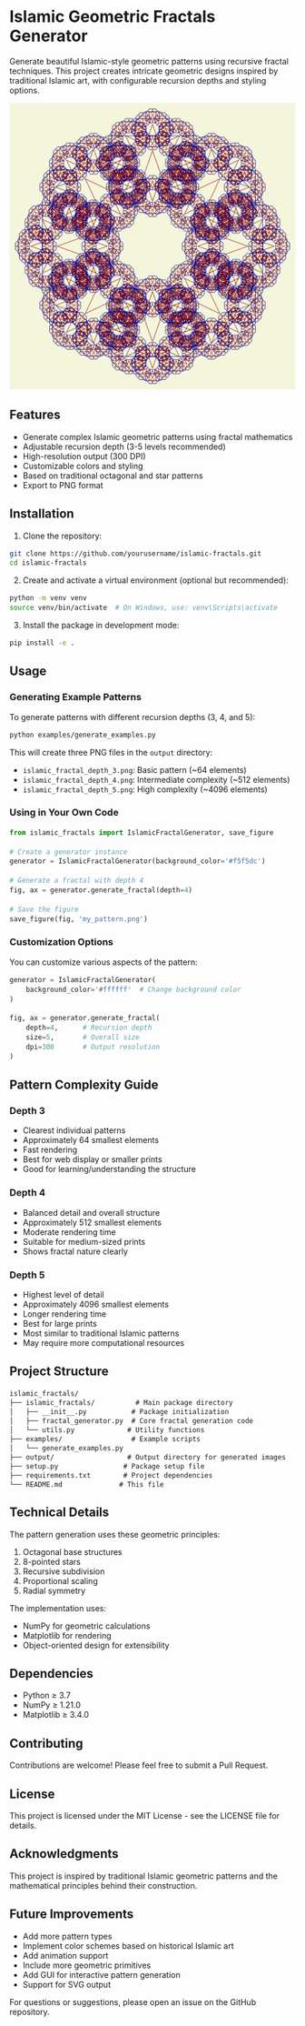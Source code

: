 # Islamic Geometric Fractals Generator

Generate beautiful Islamic-style geometric patterns using recursive fractal techniques. This project creates intricate geometric designs inspired by traditional Islamic art, with configurable recursion depths and styling options.

![Example Pattern](output/islamic_fractal_depth_4.png)

## Features

- Generate complex Islamic geometric patterns using fractal mathematics
- Adjustable recursion depth (3-5 levels recommended)
- High-resolution output (300 DPI)
- Customizable colors and styling
- Based on traditional octagonal and star patterns
- Export to PNG format

## Installation

1. Clone the repository:
```bash
git clone https://github.com/yourusername/islamic-fractals.git
cd islamic-fractals
```

2. Create and activate a virtual environment (optional but recommended):
```bash
python -m venv venv
source venv/bin/activate  # On Windows, use: venv\Scripts\activate
```

3. Install the package in development mode:
```bash
pip install -e .
```

## Usage

### Generating Example Patterns

To generate patterns with different recursion depths (3, 4, and 5):
```bash
python examples/generate_examples.py
```

This will create three PNG files in the `output` directory:
- `islamic_fractal_depth_3.png`: Basic pattern (~64 elements)
- `islamic_fractal_depth_4.png`: Intermediate complexity (~512 elements)
- `islamic_fractal_depth_5.png`: High complexity (~4096 elements)

### Using in Your Own Code

```python
from islamic_fractals import IslamicFractalGenerator, save_figure

# Create a generator instance
generator = IslamicFractalGenerator(background_color='#f5f5dc')

# Generate a fractal with depth 4
fig, ax = generator.generate_fractal(depth=4)

# Save the figure
save_figure(fig, 'my_pattern.png')
```

### Customization Options

You can customize various aspects of the pattern:

```python
generator = IslamicFractalGenerator(
    background_color='#ffffff'  # Change background color
)

fig, ax = generator.generate_fractal(
    depth=4,      # Recursion depth
    size=5,       # Overall size
    dpi=300       # Output resolution
)
```

## Pattern Complexity Guide

### Depth 3
- Clearest individual patterns
- Approximately 64 smallest elements
- Fast rendering
- Best for web display or smaller prints
- Good for learning/understanding the structure

### Depth 4
- Balanced detail and overall structure
- Approximately 512 smallest elements
- Moderate rendering time
- Suitable for medium-sized prints
- Shows fractal nature clearly

### Depth 5
- Highest level of detail
- Approximately 4096 smallest elements
- Longer rendering time
- Best for large prints
- Most similar to traditional Islamic patterns
- May require more computational resources

## Project Structure

```
islamic_fractals/
├── islamic_fractals/          # Main package directory
│   ├── __init__.py           # Package initialization
│   ├── fractal_generator.py  # Core fractal generation code
│   └── utils.py             # Utility functions
├── examples/                 # Example scripts
│   └── generate_examples.py
├── output/                  # Output directory for generated images
├── setup.py                # Package setup file
├── requirements.txt        # Project dependencies
└── README.md              # This file
```

## Technical Details

The pattern generation uses these geometric principles:
1. Octagonal base structures
2. 8-pointed stars
3. Recursive subdivision
4. Proportional scaling
5. Radial symmetry

The implementation uses:
- NumPy for geometric calculations
- Matplotlib for rendering
- Object-oriented design for extensibility

## Dependencies

- Python ≥ 3.7
- NumPy ≥ 1.21.0
- Matplotlib ≥ 3.4.0

## Contributing

Contributions are welcome! Please feel free to submit a Pull Request.

## License

This project is licensed under the MIT License - see the LICENSE file for details.

## Acknowledgments

This project is inspired by traditional Islamic geometric patterns and the mathematical principles behind their construction.

## Future Improvements

- Add more pattern types
- Implement color schemes based on historical Islamic art
- Add animation support
- Include more geometric primitives
- Add GUI for interactive pattern generation
- Support for SVG output

For questions or suggestions, please open an issue on the GitHub repository.
